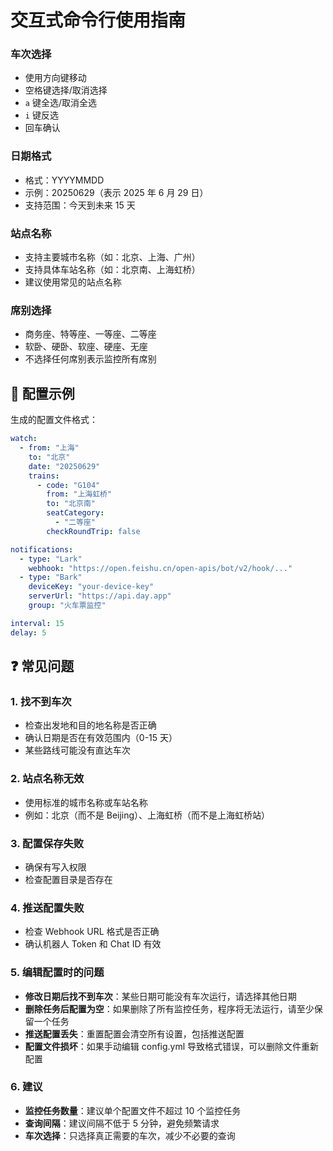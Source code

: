 # 交互式命令行使用指南

### 车次选择

- 使用方向键移动
- 空格键选择/取消选择
- `a` 键全选/取消全选
- `i` 键反选
- 回车确认

### 日期格式

- 格式：YYYYMMDD
- 示例：20250629（表示 2025 年 6 月 29 日）
- 支持范围：今天到未来 15 天

### 站点名称

- 支持主要城市名称（如：北京、上海、广州）
- 支持具体车站名称（如：北京南、上海虹桥）
- 建议使用常见的站点名称

### 席别选择

- 商务座、特等座、一等座、二等座
- 软卧、硬卧、软座、硬座、无座
- 不选择任何席别表示监控所有席别

## 🔧 配置示例

生成的配置文件格式：

```yaml
watch:
  - from: "上海"
    to: "北京"
    date: "20250629"
    trains:
      - code: "G104"
        from: "上海虹桥"
        to: "北京南"
        seatCategory:
          - "二等座"
        checkRoundTrip: false

notifications:
  - type: "Lark"
    webhook: "https://open.feishu.cn/open-apis/bot/v2/hook/..."
  - type: "Bark"
    deviceKey: "your-device-key"
    serverUrl: "https://api.day.app"
    group: "火车票监控"

interval: 15
delay: 5
```

## ❓ 常见问题

### 1. 找不到车次

- 检查出发地和目的地名称是否正确
- 确认日期是否在有效范围内（0-15 天）
- 某些路线可能没有直达车次

### 2. 站点名称无效

- 使用标准的城市名称或车站名称
- 例如：北京（而不是 Beijing）、上海虹桥（而不是上海虹桥站）

### 3. 配置保存失败

- 确保有写入权限
- 检查配置目录是否存在

### 4. 推送配置失败

- 检查 Webhook URL 格式是否正确
- 确认机器人 Token 和 Chat ID 有效

### 5. 编辑配置时的问题

- **修改日期后找不到车次**：某些日期可能没有车次运行，请选择其他日期
- **删除任务后配置为空**：如果删除了所有监控任务，程序将无法运行，请至少保留一个任务
- **推送配置丢失**：重置配置会清空所有设置，包括推送配置
- **配置文件损坏**：如果手动编辑 config.yml 导致格式错误，可以删除文件重新配置

### 6. 建议

- **监控任务数量**：建议单个配置文件不超过 10 个监控任务
- **查询间隔**：建议间隔不低于 5 分钟，避免频繁请求
- **车次选择**：只选择真正需要的车次，减少不必要的查询
